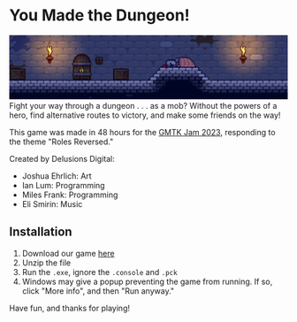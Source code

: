 # You Made the Dungeon!
![](/assets/screenshots/banner.png)
Fight your way through a dungeon . . . as a mob? Without the powers of a hero, find alternative routes to victory, and make some friends on the way!

This game was made in 48 hours for the [GMTK Jam 2023](https://itch.io/jam/gmtk-2023), responding to the theme "Roles Reversed."

Created by Delusions Digital:
- Joshua Ehrlich: Art
- Ian Lum: Programming
- Miles Frank: Programming
- Eli Smirin: Music

## Installation

1. Download our game [here](https://delusions-digital.itch.io/you-made-the-dungeon)
2. Unzip the file
3. Run the `.exe`, ignore the `.console` and `.pck`
4. Windows may give a popup preventing the game from running. If so, click "More info", and then "Run anyway."

Have fun, and thanks for playing!